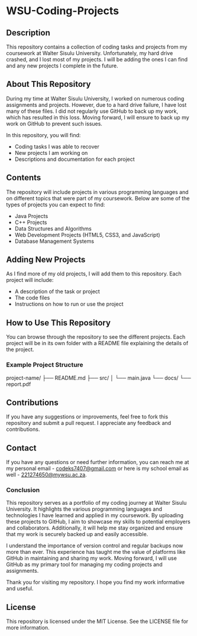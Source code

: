 # WSU-Coding-Projects

## Description
This repository contains a collection of coding tasks and projects from my coursework at Walter Sisulu University. Unfortunately, my hard drive crashed, and I lost most of my projects. I will be adding the ones I can find and any new projects I complete in the future.

## About This Repository
During my time at Walter Sisulu University, I worked on numerous coding assignments and projects. However, due to a hard drive failure, I have lost many of these files. I did not regularly use GitHub to back up my work, which has resulted in this loss. Moving forward, I will ensure to back up my work on GitHub to prevent such issues.

In this repository, you will find:
- Coding tasks I was able to recover
- New projects I am working on
- Descriptions and documentation for each project

## Contents
The repository will include projects in various programming languages and on different topics that were part of my coursework. Below are some of the types of projects you can expect to find:
- Java Projects
- C++ Projects
- Data Structures and Algorithms
- Web Development Projects (HTML5, CSS3, and JavaScript)
- Database Management Systems

## Adding New Projects
As I find more of my old projects, I will add them to this repository. Each project will include:
- A description of the task or project
- The code files
- Instructions on how to run or use the project

## How to Use This Repository
You can browse through the repository to see the different projects. Each project will be in its own folder with a README file explaining the details of the project.

### Example Project Structure
project-name/
├── README.md
├── src/
│ └── main.java
└── docs/
└── report.pdf

## Contributions
If you have any suggestions or improvements, feel free to fork this repository and submit a pull request. I appreciate any feedback and contributions.

## Contact
If you have any questions or need further information, you can reach me at my personal email - codeks7407@gmail.com or here is my school email as well - 221274650@mywsu.ac.za.

### Conclusion
This repository serves as a portfolio of my coding journey at Walter Sisulu University. It highlights the various programming languages and technologies I have learned and applied in my coursework. By uploading these projects to GitHub, I aim to showcase my skills to potential employers and collaborators. Additionally, it will help me stay organized and ensure that my work is securely backed up and easily accessible.

I understand the importance of version control and regular backups now more than ever. This experience has taught me the value of platforms like GitHub in maintaining and sharing my work. Moving forward, I will use GitHub as my primary tool for managing my coding projects and assignments.

Thank you for visiting my repository. I hope you find my work informative and useful.

## License
This repository is licensed under the MIT License. See the LICENSE file for more information.

